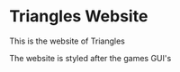 # Triangles Website
 This is the website of Triangles

 The website is styled after the games GUI's

